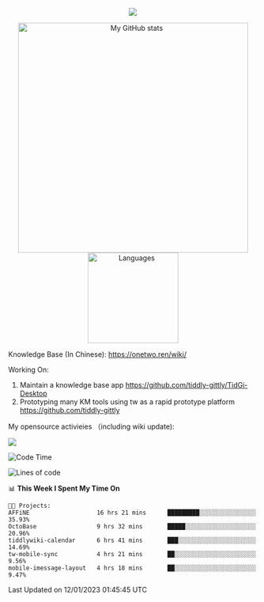 <a href="https://github.com/linonetwo">
    <p align="center">
        <img src="https://github-profile-trophy.vercel.app/?username=linonetwo&column=7&theme=onedark"/>
    </p>
</a>
<a align="center" href="https://github.com/linonetwo">
  <p align="center">
    <img src="https://github-readme-stats.vercel.app/api?username=linonetwo&show_icons=true&count_private=true" alt="My GitHub stats" width="465"/>
    <img src="https://github-readme-stats.vercel.app/api/top-langs/?username=linonetwo&layout=compact&langs_count=10" alt="Languages" height="183">
  </p>
</a>

Knowledge Base (In Chinese): https://onetwo.ren/wiki/

Working On: 

1. Maintain a knowledge base app https://github.com/tiddly-gittly/TidGi-Desktop
1. Prototyping many KM tools using tw as a rapid prototype platform https://github.com/tiddly-gittly

My opensource activieies （including wiki update):

![](https://visitor-badge.glitch.me/badge?page_id=linonetwo.linonetwo)

<!--START_SECTION:waka-->
![Code Time](http://img.shields.io/badge/Code%20Time-1%2C466%20hrs%2040%20mins-blue)

![Lines of code](https://img.shields.io/badge/From%20Hello%20World%20I%27ve%20Written-2%20Million%20lines%20of%20code-blue)

📊 **This Week I Spent My Time On** 

```text
🐱‍💻 Projects: 
AFFiNE                   16 hrs 21 mins      █████████░░░░░░░░░░░░░░░░   35.93% 
OctoBase                 9 hrs 32 mins       █████░░░░░░░░░░░░░░░░░░░░   20.96% 
tiddlywiki-calendar      6 hrs 41 mins       ███░░░░░░░░░░░░░░░░░░░░░░   14.69% 
tw-mobile-sync           4 hrs 21 mins       ██░░░░░░░░░░░░░░░░░░░░░░░   9.56% 
mobile-imessage-layout   4 hrs 18 mins       ██░░░░░░░░░░░░░░░░░░░░░░░   9.47%

```


 Last Updated on 12/01/2023 01:45:45 UTC
<!--END_SECTION:waka-->
